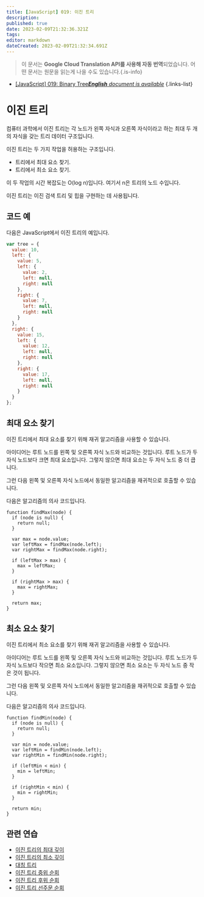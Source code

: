 ```yaml
---
title: [JavaScript] 019: 이진 트리
description: 
published: true
date: 2023-02-09T21:32:36.321Z
tags: 
editor: markdown
dateCreated: 2023-02-09T21:32:34.691Z
---
```


> 이 문서는 **Google Cloud Translation API를 사용해 자동 번역**되었습니다.
어떤 문서는 원문을 읽는게 나을 수도 있습니다.{.is-info}



- [[JavaScript] 019: Binary Tree***English** document is available*](/en/Knowledge-base/Algorithm/javascript-019-binary-tree)
{.links-list}


# 이진 트리

컴퓨터 과학에서 이진 트리는 각 노드가 왼쪽 자식과 오른쪽 자식이라고 하는 최대 두 개의 자식을 갖는 트리 데이터 구조입니다.

이진 트리는 두 가지 작업을 허용하는 구조입니다.

- 트리에서 최대 요소 찾기.
- 트리에서 최소 요소 찾기.

이 두 작업의 시간 복잡도는 O(log n)입니다. 여기서 n은 트리의 노드 수입니다.

이진 트리는 이진 검색 트리 및 힙을 구현하는 데 사용됩니다.

## 코드 예

다음은 JavaScript에서 이진 트리의 예입니다.

```javascript
var tree = {
  value: 10,
  left: {
    value: 5,
    left: {
      value: 2,
      left: null,
      right: null
    },
    right: {
      value: 7,
      left: null,
      right: null
    }
  },
  right: {
    value: 15,
    left: {
      value: 12,
      left: null,
      right: null
    },
    right: {
      value: 17,
      left: null,
      right: null
    }
  }
};
```

## 최대 요소 찾기

이진 트리에서 최대 요소를 찾기 위해 재귀 알고리즘을 사용할 수 있습니다.

아이디어는 루트 노드를 왼쪽 및 오른쪽 자식 노드와 비교하는 것입니다. 루트 노드가 두 자식 노드보다 크면 최대 요소입니다. 그렇지 않으면 최대 요소는 두 자식 노드 중 더 큽니다.

그런 다음 왼쪽 및 오른쪽 자식 노드에서 동일한 알고리즘을 재귀적으로 호출할 수 있습니다.

다음은 알고리즘의 의사 코드입니다.

```
function findMax(node) {
  if (node is null) {
    return null;
  }
 
  var max = node.value;
  var leftMax = findMax(node.left);
  var rightMax = findMax(node.right);
 
  if (leftMax > max) {
    max = leftMax;
  }
 
  if (rightMax > max) {
    max = rightMax;
  }
 
  return max;
}
```

## 최소 요소 찾기

이진 트리에서 최소 요소를 찾기 위해 재귀 알고리즘을 사용할 수 있습니다.

아이디어는 루트 노드를 왼쪽 및 오른쪽 자식 노드와 비교하는 것입니다. 루트 노드가 두 자식 노드보다 작으면 최소 요소입니다. 그렇지 않으면 최소 요소는 두 자식 노드 중 작은 것이 됩니다.

그런 다음 왼쪽 및 오른쪽 자식 노드에서 동일한 알고리즘을 재귀적으로 호출할 수 있습니다.

다음은 알고리즘의 의사 코드입니다.

```
function findMin(node) {
  if (node is null) {
    return null;
  }
 
  var min = node.value;
  var leftMin = findMin(node.left);
  var rightMin = findMin(node.right);
 
  if (leftMin < min) {
    min = leftMin;
  }
 
  if (rightMin < min) {
    min = rightMin;
  }
 
  return min;
}
```

## 관련 연습

- [이진 트리의 최대 깊이](https://leetcode.com/problems/maximum-depth-of-binary-tree/)
- [이진 트리의 최소 깊이](https://leetcode.com/problems/minimum-depth-of-binary-tree/)
- [대칭 트리](https://leetcode.com/problems/symmetric-tree/)
- [이진 트리 중위 순회](https://leetcode.com/problems/binary-tree-inorder-traversal/)
- [이진 트리 후위 순회](https://leetcode.com/problems/binary-tree-postorder-traversal/)
- [이진 트리 선주문 순회](https://leetcode.com/problems/binary-tree-preorder-traversal/)